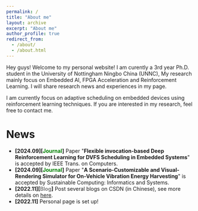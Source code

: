 ```yaml
---
permalink: /
title: "About me"
layout: archive
excerpt: "About me"
author_profile: true
redirect_from: 
  - /about/
  - /about.html
---
```


Hey guys! Welcome to my personal website! I am curently a 3rd year Ph.D. student in the University of Nottingham Ningbo China (UNNC), My research mainly focus on Embedded AI, FPGA Acceleration and Reinforcement Learning. I will share research news and experiences in my page.

I am currently focus on adaptive scheduling on embedded devices using reinforcement learning techniques. If you are interested in my research, feel free to contact me.

News
======
* **[2024.09][<font color=green>Journal</font>]** Paper "**Flexible invocation-based Deep Reinforcement Learning for DVFS Scheduling in Embedded Systems**" is accepted by IEEE Trans. on Computers.
* **[2024.09][<font color=green>Journal</font>]** Paper "**A Scenario-Customizable and Visual-Rendering Simulator for On-Vehicle Vibration Energy Harvesting**" is accepted by Sustainable Computing: Informatics and Systems.
* **[2022.11][<font color=gray>Blog</font>]** Post several blogs on CSDN (in Chinese), see more details on [here](https://blog.csdn.net/jeremy0621).
* **[2022.11]** Personal page is set up!
